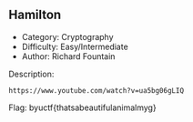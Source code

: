 ## Hamilton
* Category: Cryptography
* Difficulty: Easy/Intermediate
* Author: Richard Fountain

Description:
```
https://www.youtube.com/watch?v=ua5bg06gLIQ
```

Flag: byuctf{thatsabeautifulanimalmyg}